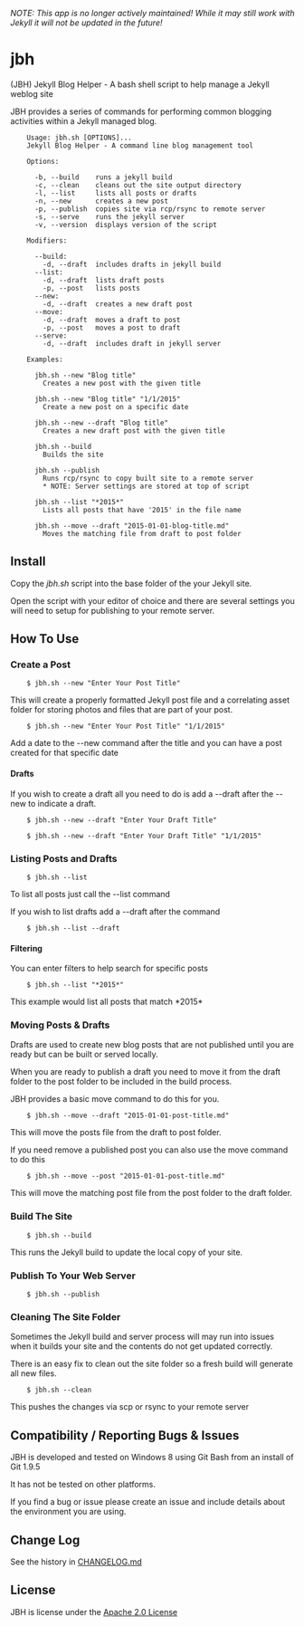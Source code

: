 _NOTE: This app is no longer actively maintained! While it may still work with Jekyll it will not be updated in the future!_

# jbh
(JBH) Jekyll Blog Helper - A bash shell script to help manage a Jekyll weblog
site

JBH provides a series of commands for performing common blogging activities
within a Jekyll managed blog.

````
	Usage: jbh.sh [OPTIONS]...
	Jekyll Blog Helper - A command line blog management tool
	
	Options:
	
	  -b, --build    runs a jekyll build
	  -c, --clean    cleans out the site output directory
	  -l, --list     lists all posts or drafts
	  -n, --new      creates a new post
	  -p, --publish  copies site via rcp/rsync to remote server
	  -s, --serve    runs the jekyll server
	  -v, --version  displays version of the script
	
	Modifiers:
	
	  --build:
	    -d, --draft  includes drafts in jekyll build
	  --list:
	    -d, --draft  lists draft posts
	    -p, --post   lists posts
	  --new:
	    -d, --draft  creates a new draft post
	  --move:
	    -d, --draft  moves a draft to post
	    -p, --post   moves a post to draft
	  --serve:
	    -d, --draft  includes draft in jekyll server

	Examples:
	
	  jbh.sh --new "Blog title"
	    Creates a new post with the given title
	
	  jbh.sh --new "Blog title" "1/1/2015"
	    Create a new post on a specific date
	
	  jbh.sh --new --draft "Blog title"
	    Creates a new draft post with the given title
	
	  jbh.sh --build
	    Builds the site
	
	  jbh.sh --publish
	    Runs rcp/rsync to copy built site to a remote server
	    * NOTE: Server settings are stored at top of script
	
	  jbh.sh --list "*2015*"
	    Lists all posts that have '2015' in the file name
	
	  jbh.sh --move --draft "2015-01-01-blog-title.md"
	    Moves the matching file from draft to post folder
````

## Install

Copy the *jbh.sh* script into the base folder of the your Jekyll site.

Open the script with your editor of choice and there are several settings you
will need to setup for publishing to your remote server.

## How To Use

### Create a Post

````
	$ jbh.sh --new "Enter Your Post Title"
````

This will create a properly formatted Jekyll post file and a correlating asset
folder for storing photos and files that are part of your post.

````
	$ jbh.sh --new "Enter Your Post Title" "1/1/2015"	
````

Add a date to the --new command after the title and you can have a post created
for that specific date 

#### Drafts

If you wish to create a draft all you need to do is add a --draft after the
--new to indicate a draft.

````
	$ jbh.sh --new --draft "Enter Your Draft Title"
````

````
	$ jbh.sh --new --draft "Enter Your Draft Title" "1/1/2015"
````

### Listing Posts and Drafts

````
	$ jbh.sh --list
````

To list all posts just call the --list command

If you wish to list drafts add a --draft after the command

````
	$ jbh.sh --list --draft
````

#### Filtering

You can enter filters to help search for specific posts

````
	$ jbh.sh --list "*2015*"
````

This example would list all posts that match \*2015\*

### Moving Posts & Drafts

Drafts are used to create new blog posts that are not published until you are
ready but can be built or served locally.

When you are ready to publish a draft you need to move it from the draft folder
to the post folder to be included in the build process.

JBH provides a basic move command to do this for you.

````
	$ jbh.sh --move --draft "2015-01-01-post-title.md"
````

This will move the posts file from the draft to post folder.

If you need remove a published post you can also use the move command to do this

````
	$ jbh.sh --move --post "2015-01-01-post-title.md"
````

This will move the matching post file from the post folder to the draft folder.

### Build The Site

````
	$ jbh.sh --build
````

This runs the Jekyll build to update the local copy of your site.

### Publish To Your Web Server

````
	$ jbh.sh --publish
````

### Cleaning The Site Folder

Sometimes the Jekyll build and server process will may run into issues when it
builds your site and the contents do not get updated correctly.

There is an easy fix to clean out the site folder so a fresh build will generate
all new files.

````
	$ jbh.sh --clean
````

This pushes the changes via scp or rsync to your remote server

## Compatibility / Reporting Bugs & Issues

JBH is developed and tested on Windows 8 using Git Bash from an install of Git
1.9.5

It has not be tested on other platforms. 

If you find a bug or issue please create an issue and include details about the
environment you are using.

## Change Log

See the history in [CHANGELOG.md](CHANGELOG.md)

## License

JBH is license under the [Apache 2.0 License](LICENSE)

